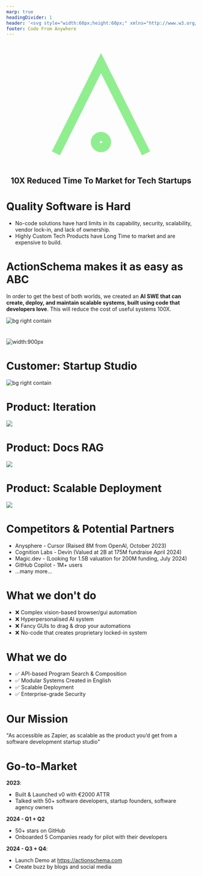 ```yaml
---
marp: true
headingDivider: 1
header: '<svg style="width:60px;height:60px;" xmlns="http://www.w3.org/2000/svg" viewBox="0 0 100 100"><path d="M10 90 L50 10 L90 90 M50 75 A5 5 0 1 1 50 85 A5 5 0 1 1 50 75" stroke="currentColor" stroke-width="8" fill="none" /></svg>'
footer: Code From Anywhere
---
```


<style>
section {
  font-family: 'Verdana', sans-serif;
}
</style>

#

<center>

<svg style="width:300px;height:300px; color:lightgreen;" xmlns="http://www.w3.org/2000/svg" viewBox="0 0 100 100"><path d="M10 90 L50 10 L90 90 M50 75 A5 5 0 1 1 50 85 A5 5 0 1 1 50 75" stroke="currentColor" stroke-width="8" fill="none" /></svg>

## **10X Reduced Time To Market for Tech Startups**

</center>

# Quality Software is Hard

- No-code solutions have hard limits in its capability, security, scalability, vendor lock-in, and lack of ownership.
- Highly Custom Tech Products have Long Time to market and are expensive to build.

# ActionSchema makes it as easy as ABC

In order to get the best of both worlds, we created an **AI SWE that can create, deploy, and maintain scalable systems, built using code that developers love**. This will reduce the cost of useful systems 100X.

![bg right contain](dev-cycle.drawio.svg)

#

![width:900px](landscape-cfa.drawio.svg)

# Customer: Startup Studio

![bg right contain](triangle.drawio.svg)

# Product: Iteration

![](code-generation.drawio.svg)

# Product: Docs RAG

![](docs-rag.drawio.svg)

# Product: Scalable Deployment

![](scalable-deployment.drawio.svg)

# Competitors & Potential Partners

- Anysphere - Cursor (Raised 8M from OpenAI, October 2023)
- Cognition Labs - Devin (Valued at 2B at 175M fundraise April 2024)
- Magic.dev - (Looking for 1.5B valuation for 200M funding, July 2024)
- GitHub Copilot - 1M+ users
- ...many more...

<!-- #

AI with tools (GPTs, Claude Artifacts, Rabbit R1)

- B2C
- Low scale & capability
- Low cost & learning curve

AI no-code solutions (Zapier, Make.com)

- B2B
- Medium scale & medium capability
- Medium cost & learning curve

AI Agent Framework/Tool (LangChain, Crew.ai, Jina.ai, Firecrawl.dev)

- B2D
- Prod-time SDK's/API's
- On-site Expert required

Classical Software Developer + AI coding (devin, github co-pilot)

- B2D
- Increased developer productivity
- Dev-time tools
- High scale & capability
- On-site Expert required

The "AI SWE" category (AI Software Engineer) is a mixture between this...

- B2D
- Reduced time to market
- Reduced development capacity required
- Build highly scalable products (both agents and apps)
- Both dev-time tools and prod-time SDK/API gateway -->

# What we don't do

- ❌ Complex vision-based browser/gui automation
- ❌ Hyperpersonalised AI system
- ❌ Fancy GUIs to drag & drop your automations
- ❌ No-code that creates proprietary locked-in system

# What we do

- ✅ API-based Program Search & Composition
- ✅ Modular Systems Created in English
- ✅ Scalable Deployment
- ✅ Enterprise-grade Security

# Our Mission

"As accessible as Zapier, as scalable as the product you’d get from a software development startup studio"

# Go-to-Market

**2023**:

- Built & Launched v0 with €2000 ATTR
- Talked with 50+ software developers, startup founders, software agency owners

**2024 - Q1 + Q2**

- 50+ stars on GitHub
- Onboarded 5 Companies ready for pilot with their developers

**2024 - Q3 + Q4**:

- Launch Demo at https://actionschema.com
- Create buzz by blogs and social media
